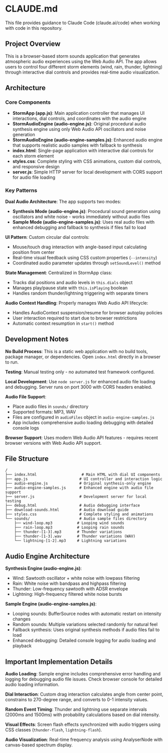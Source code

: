 # CLAUDE.md

This file provides guidance to Claude Code (claude.ai/code) when working with code in this repository.

## Project Overview

This is a browser-based storm sounds application that generates atmospheric audio experiences using the Web Audio API. The app allows users to control four different storm elements (wind, rain, thunder, lightning) through interactive dial controls and provides real-time audio visualization.

## Architecture

### Core Components

- **StormApp (app.js)**: Main application controller that manages UI interactions, dial controls, and coordinates with the audio engine
- **StormAudioEngine (audio-engine.js)**: Original procedural audio synthesis engine using only Web Audio API oscillators and noise generation
- **StormAudioEngine (audio-engine-samples.js)**: Enhanced audio engine that supports realistic audio samples with fallback to synthesis
- **index.html**: Single-page application with interactive dial controls for each storm element
- **styles.css**: Complete styling with CSS animations, custom dial controls, and responsive design
- **server.js**: Simple HTTP server for local development with CORS support for audio file loading

### Key Patterns

**Dual Audio Architecture**: The app supports two modes:
- **Synthesis Mode (audio-engine.js)**: Procedural sound generation using oscillators and white noise - works immediately without audio files
- **Sample Mode (audio-engine-samples.js)**: Uses real audio files with enhanced debugging and fallback to synthesis if files fail to load

**UI Pattern**: Custom circular dial controls:
- Mouse/touch drag interaction with angle-based input calculating position from center
- Real-time visual feedback using CSS custom properties (`--intensity`)
- Coordinated audio parameter updates through `setSoundLevel()` method

**State Management**: Centralized in StormApp class:
- Tracks dial positions and audio levels in `this.dials` object
- Manages play/pause state with `this.isPlaying` boolean
- Handles random thunder/lightning triggering with separate timers

**Audio Context Handling**: Properly manages Web Audio API lifecycle:
- Handles AudioContext suspension/resume for browser autoplay policies
- User interaction required to start due to browser restrictions
- Automatic context resumption in `start()` method

## Development Notes

**No Build Process**: This is a static web application with no build tools, package manager, or dependencies. Open `index.html` directly in a browser to run.

**Testing**: Manual testing only - no automated test framework configured.

**Local Development**: Use `node server.js` for enhanced audio file loading and debugging. Server runs on port 3000 with CORS headers enabled.

**Audio File Support**: 
- Place audio files in `sounds/` directory
- Supported formats: MP3, WAV
- Files are configured in `audioFiles` object in `audio-engine-samples.js`
- App includes comprehensive audio loading debugging with detailed console logs

**Browser Support**: Uses modern Web Audio API features - requires recent browser versions with Web Audio API support.

## File Structure

```
/
├── index.html                    # Main HTML with dial UI components
├── app.js                       # UI controller and interaction logic  
├── audio-engine.js              # Original synthesis-only engine
├── audio-engine-samples.js      # Enhanced engine with audio file support
├── server.js                    # Development server for local testing
├── debug.html                   # Audio debugging interface
├── download-sounds.html         # Audio download guide
├── styles.css                   # Complete styling and animations
└── sounds/                      # Audio sample files directory
    ├── wind-loop.mp3           # Looping wind sounds
    ├── rain-loop.mp3           # Looping rain sounds
    ├── thunder-[1-3].mp3       # Thunder variations
    ├── thunder-[1-3].wav       # Thunder variations (WAV)
    └── lightning-[1-2].mp3     # Lightning variations
```

## Audio Engine Architecture

**Synthesis Engine (audio-engine.js)**:
- Wind: Sawtooth oscillator + white noise with lowpass filtering
- Rain: White noise with bandpass and highpass filtering  
- Thunder: Low-frequency sawtooth with ADSR envelope
- Lightning: High-frequency filtered white noise bursts

**Sample Engine (audio-engine-samples.js)**:
- Looping sounds: BufferSource nodes with automatic restart on intensity changes
- Random sounds: Multiple variations selected randomly for natural feel
- Fallback synthesis: Uses original synthesis methods if audio files fail to load
- Enhanced debugging: Detailed console logging for audio loading and playback

## Important Implementation Details

**Audio Loading**: Sample engine includes comprehensive error handling and logging for debugging audio file issues. Check browser console for detailed audio loading information.

**Dial Interaction**: Custom drag interaction calculates angle from center point, constrains to 270-degree range, and converts to 0-1 intensity values.

**Random Event Timing**: Thunder and lightning use separate intervals (2000ms and 1500ms) with probability calculations based on dial intensity.

**Visual Effects**: Screen flash effects synchronized with audio triggers using CSS classes (`thunder-flash`, `lightning-flash`).

**Audio Visualization**: Real-time frequency analysis using AnalyserNode with canvas-based spectrum display.